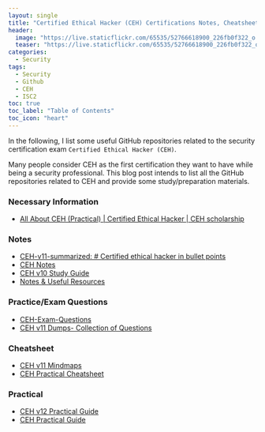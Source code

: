 ```yaml
---
layout: single
title: "Certified Ethical Hacker (CEH) Certifications Notes, Cheatsheet, and Exam Questions Collection on Github"
header:
  image: "https://live.staticflickr.com/65535/52766618900_226fb0f322_o.png"
  teaser: "https://live.staticflickr.com/65535/52766618900_226fb0f322_o.png"
categories:
  - Security
tags:
  - Security
  - Github
  - CEH
  - ISC2
toc: true
toc_label: "Table of Contents"
toc_icon: "heart"
---
```


In the following, I list some useful GitHub repositories related to the security certification exam `Certified Ethical Hacker (CEH)`.

Many people consider CEH as the first certification they want to have while being a security professional. This blog post intends to list all the GitHub repositories related to CEH and provide some study/preparation materials.
### Necessary Information
* [All About CEH (Practical) | Certified Ethical Hacker | CEH scholarship](https://github.com/sampritdas8/Ec-Council-CEH-Practical--Guide-For-Exam/blob/main/CEH(Practical).md)
### Notes
* [CEH-v11-summarized: # Certified ethical hacker in bullet points](https://github.com/t3rabyt3/CEH-v11-Summarized)
* [CEH Notes](https://github.com/Brute-f0rce/CEH)
* [CEH v10 Study Guide](https://github.com/Samsar4/CEH-v10-Study-Guide)
* [Notes & Useful Resources](https://github.com/g0rbe/CEH)
### Practice/Exam Questions
* [CEH-Exam-Questions](https://github.com/yeahhub/cehv9)
* [CEH v11 Dumps- Collection of Questions](https://github.com/omurugur/CEH_v10_Dumps/blob/master/Dumps.md)
### Cheatsheet
* [CEH v11 Mindmaps](https://github.com/joaovarelas/CEHv11_MindMaps)
* [CEH Practical Cheatsheet](https://github.com/System-CTL/CEH_CHEAT_SHEET)
### Practical
* [CEH v12 Practical Guide](https://github.com/hunterxxx/CEH-v12-Practical)
* [CEH Practical Guide](https://github.com/0xParth/CEH-Practical-Guide)


<!--stackedit_data:
eyJoaXN0b3J5IjpbLTMzNjkzNTUwM119
-->